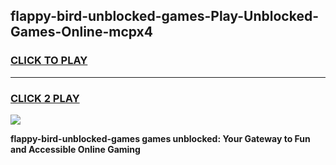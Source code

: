 
## flappy-bird-unblocked-games-Play-Unblocked-Games-Online-mcpx4
<h3>
<a href="https://premium76.site?title=flappy-bird-unblocked-games&ref=24A">CLICK TO PLAY</a></h3>
<hr>

<h3>
<a href="https://premium76.site?title=flappy-bird-unblocked-games&ref=24A">CLICK 2 PLAY</a>
  
</h3>

<a href="https://premium76.site?title=flappy-bird-unblocked-games&ref=24A"><img src="https://clearcache.store/games.png"></a>


**flappy-bird-unblocked-games games unblocked: Your Gateway to Fun and Accessible Online Gaming**
